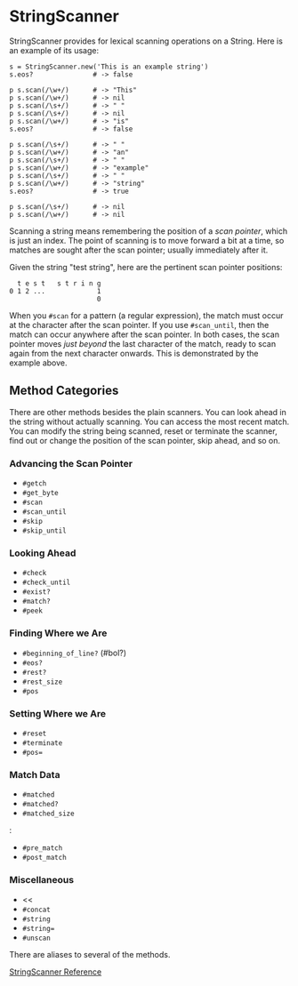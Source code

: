 # StringScanner

StringScanner provides for lexical scanning operations on a String.  Here is
an example of its usage:

    s = StringScanner.new('This is an example string')
    s.eos?               # -> false

    p s.scan(/\w+/)      # -> "This"
    p s.scan(/\w+/)      # -> nil
    p s.scan(/\s+/)      # -> " "
    p s.scan(/\s+/)      # -> nil
    p s.scan(/\w+/)      # -> "is"
    s.eos?               # -> false

    p s.scan(/\s+/)      # -> " "
    p s.scan(/\w+/)      # -> "an"
    p s.scan(/\s+/)      # -> " "
    p s.scan(/\w+/)      # -> "example"
    p s.scan(/\s+/)      # -> " "
    p s.scan(/\w+/)      # -> "string"
    s.eos?               # -> true

    p s.scan(/\s+/)      # -> nil
    p s.scan(/\w+/)      # -> nil

Scanning a string means remembering the position of a *scan pointer*, which is
just an index.  The point of scanning is to move forward a bit at a time, so
matches are sought after the scan pointer; usually immediately after it.

Given the string "test string", here are the pertinent scan pointer positions:

      t e s t   s t r i n g
    0 1 2 ...             1
                          0

When you `#scan` for a pattern (a regular expression), the match must occur at
the character after the scan pointer.  If you use `#scan_until`, then the match
can occur anywhere after the scan pointer.  In both cases, the scan pointer
moves *just beyond* the last character of the match, ready to scan again from
the next character onwards.  This is demonstrated by the example above.

## Method Categories

There are other methods besides the plain scanners.  You can look ahead in the
string without actually scanning.  You can access the most recent match. You
can modify the string being scanned, reset or terminate the scanner, find out
or change the position of the scan pointer, skip ahead, and so on.

### Advancing the Scan Pointer

*   `#getch`
*   `#get_byte`
*   `#scan`
*   `#scan_until`
*   `#skip`
*   `#skip_until`


### Looking Ahead

*   `#check`
*   `#check_until`
*   `#exist?`
*   `#match?`
*   `#peek`


### Finding Where we Are

*   `#beginning_of_line?` (#bol?)
*   `#eos?`
*   `#rest?`
*   `#rest_size`
*   `#pos`


### Setting Where we Are

*   `#reset`
*   `#terminate`
*   `#pos=`


### Match Data

*   `#matched`
*   `#matched?`
*   `#matched_size`

    
:       

*   `#pre_match`
*   `#post_match`


### Miscellaneous

*   <<
*   `#concat`
*   `#string`
*   `#string=`
*   `#unscan`


There are aliases to several of the methods.

[StringScanner Reference](https://ruby-doc.org/stdlib-2.6/libdoc/strscan/rdoc/StringScanner.html)